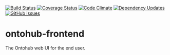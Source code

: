 [![Build Status](https://travis-ci.org/ontohub/ontohub-frontend.svg?branch=master)](https://travis-ci.org/ontohub/ontohub-frontend)
[![Coverage Status](https://coveralls.io/repos/github/ontohub/ontohub-frontend/badge.svg?branch=master)](https://coveralls.io/github/ontohub/ontohub-frontend?branch=master)
[![Code Climate](https://codeclimate.com/github/ontohub/ontohub-frontend/badges/gpa.svg)](https://codeclimate.com/github/ontohub/ontohub-frontend)
[![Dependency Updates](https://img.shields.io/david/dev/ontohub/ontohub-frontend.svg?maxAge=2592000)](https://david-dm.org/ontohub/ontohub-frontend?type=dev)
[![GitHub issues](https://img.shields.io/github/issues/ontohub/ontohub-frontend.svg?maxAge=2592000)](https://waffle.io/ontohub/ontohub-backend?source=ontohub%2Fontohub-frontend)

# ontohub-frontend
The Ontohub web UI for the end user.
